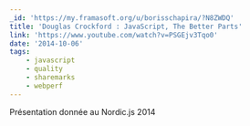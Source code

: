 ```yaml
---
_id: 'https://my.framasoft.org/u/borisschapira/?N8ZWDQ'
title: 'Douglas Crockford : JavaScript, The Better Parts'
link: 'https://www.youtube.com/watch?v=PSGEjv3Tqo0'
date: '2014-10-06'
tags:
    - javascript
    - quality
    - sharemarks
    - webperf
---
```


<div class="markdown"><p>Présentation donnée au Nordic.js 2014
</p></div>
